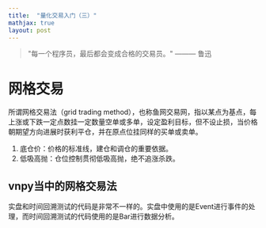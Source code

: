 ```yaml
---
title:  "量化交易入门（三）"
mathjax: true
layout: post
---
```


> "每一个程序员，最后都会变成合格的交易员。"    ——— 鲁迅

# 网格交易
所谓网格交易法（grid trading method），也称鱼网交易网，指以某点为基点，每上涨或下跌一定点数挂一定数量空单或多单，设定盈利目标，但不设止损，当价格朝期望方向进展时获利平仓，并在原点位挂同样的买单或卖单。
1. 底仓价：价格的标准线，建仓和调仓的重要依据。
2. 低吸高抛：仓位控制贯彻低吸高抛，绝不追涨杀跌。

## vnpy当中的网格交易法
实盘和时间回溯测试的代码是非常不一样的。实盘中使用的是Event进行事件的处理，而时间回溯测试的代码使用的是Bar进行数据分析。

